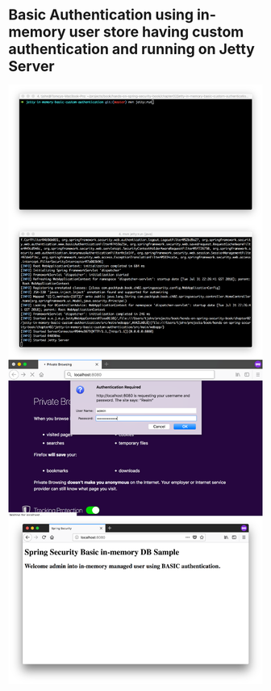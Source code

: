 # Basic Authentication using in-memory user store having custom authentication and running on Jetty Server
<img src="../screenshots/4.1.png" alt="" align="center">  
  
<img src="../screenshots/4.2.png" alt="" align="center">  

<img src="../screenshots/4.3.png" alt="" align="center">  
  
<img src="../screenshots/4.4.png" alt="" align="center">  
